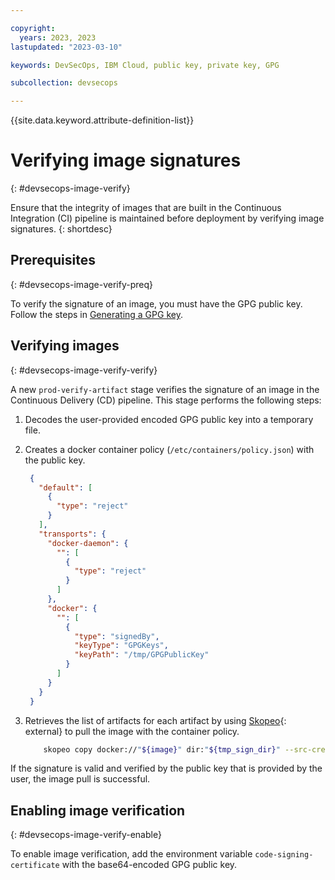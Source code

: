```yaml
---

copyright: 
  years: 2023, 2023
lastupdated: "2023-03-10"

keywords: DevSecOps, IBM Cloud, public key, private key, GPG

subcollection: devsecops

---
```


{{site.data.keyword.attribute-definition-list}}

# Verifying image signatures
{: #devsecops-image-verify}

Ensure that the integrity of images that are built in the Continuous Integration (CI) pipeline is maintained before deployment by verifying image signatures.
{: shortdesc}

## Prerequisites
{: #devsecops-image-verify-preq}

To verify the signature of an image, you must have the GPG public key. Follow the steps in [Generating a GPG key](/docs/devsecops?topic=devsecops-devsecops-image-signing).

## Verifying images
{: #devsecops-image-verify-verify}

A new `prod-verify-artifact` stage verifies the signature of an image in the Continuous Delivery (CD) pipeline. This stage performs the following steps:

1. Decodes the user-provided encoded GPG public key into a temporary file.
2. Creates a docker container policy (`/etc/containers/policy.json`) with the public key.
   ```JSON
    {
      "default": [
        {
          "type": "reject"
        }
      ],
      "transports": {
        "docker-daemon": {
          "": [
            {
              "type": "reject"
            }
          ]
        },
        "docker": {
          "": [
            {
              "type": "signedBy",
              "keyType": "GPGKeys",
              "keyPath": "/tmp/GPGPublicKey"
            }
          ]
        }
      }
    }
   ```

3. Retrieves the list of artifacts for each artifact by using [Skopeo](https://github.com/containers/skopeo){: external} to pull the image with the container policy.  

    ```bash
        skopeo copy docker://"${image}" dir:"${tmp_sign_dir}" --src-creds iamapikey:"${ibmcloud_api_key}"
    ```  

If the signature is valid and verified by the public key that is provided by the user, the image pull is successful.

## Enabling image verification
{: #devsecops-image-verify-enable}

To enable image verification, add the environment variable `code-signing-certificate` with the base64-encoded GPG public key.
